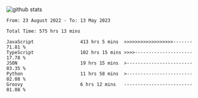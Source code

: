 
![github stats](https://github-readme-stats.vercel.app/api?username=realmahd1&show_icons=true&theme=codeSTACKr&hide_rank=true&count_private=true)

<!--START_SECTION:waka-->

```text
From: 23 August 2022 - To: 13 May 2023

Total Time: 575 hrs 13 mins

JavaScript                 413 hrs 5 mins  >>>>>>>>>>>>>>>>>>-------   71.81 %
TypeScript                 102 hrs 15 mins >>>>---------------------   17.78 %
JSON                       19 hrs 15 mins  >------------------------   03.35 %
Python                     11 hrs 58 mins  >------------------------   02.08 %
Groovy                     6 hrs 12 mins   -------------------------   01.08 %
```

<!--END_SECTION:waka-->

